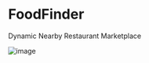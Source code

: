 # FoodFinder
Dynamic Nearby Restaurant Marketplace

![image](https://github.com/user-attachments/assets/9676d4a3-4d01-41a0-b549-bb151141719c)
